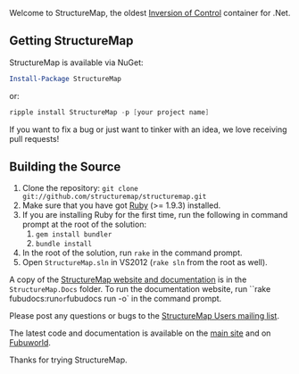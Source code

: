 Welcome to StructureMap, the oldest [Inversion of Control][1] container for .Net. 

Getting StructureMap
--------------------

StructureMap is available via NuGet:

```PowerShell
Install-Package StructureMap
```

or:

```PowerShell
ripple install StructureMap -p [your project name]
```

If you want to fix a bug or just want to tinker with an idea,
we love receiving pull requests!

Building the Source
-------------------

1. Clone the repository: `git clone git://github.com/structuremap/structuremap.git`
1. Make sure that you have got [Ruby][2] (>= 1.9.3) installed.
1. If you are installing Ruby for the first time, run the following in command prompt at the root of the solution:
    1. `gem install bundler`
    2. `bundle install`
1. In the root of the solution, run `rake` in the command prompt.
1. Open `StructureMap.sln` in VS2012 (`rake sln` from the root as well).

A copy of the [StructureMap website and documentation][3] is
in the `StructureMap.Docs` folder.  To run the documentation
website, run ``rake fubudocs:run` or `fubudocs run -o` in the
command prompt.

Please post any questions or bugs to the
[StructureMap Users mailing list][4].

The latest code and documentation is available on the
[main site][5] and on [Fubuworld][6].

Thanks for trying StructureMap.

[1]: http://docs.structuremap.net/InversionOfControl.htm
[2]: http://www.ruby-lang.org/en/downloads/
[3]: http://docs.structuremap.net/
[4]: http://groups.google.com/group/structuremap-users
[5]: http://structuremap.net/
[6]: http://fubuworld.com/structuremap